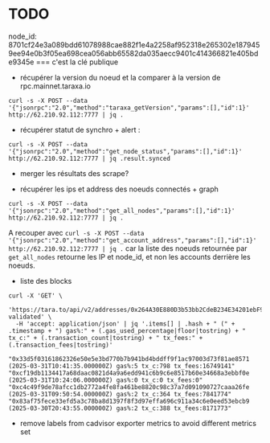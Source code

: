 # TODO

node_id: 8701cf24e3a089bdd61078988cae882f1e4a2258af952318e265302e1879459ee94e0b3f05ea698cea056abb65582da035aecc9401c414366821e405bde9345e
=== c'est la clé publique

- récupérer la version du noeud et la comparer à la version de rpc.mainnet.taraxa.io

```
curl -s -X POST --data '{"jsonrpc":"2.0","method":"taraxa_getVersion","params":[],"id":1}' http://62.210.92.112:7777 | jq .
```

- récupérer statut de synchro + alert :

```
curl -s -X POST --data '{"jsonrpc":"2.0","method":"get_node_status","params":[],"id":1}' http://62.210.92.112:7777 | jq .result.synced
```

- merger les résultats des scrape?

- récupérer les ips et address des noeuds connectés + graph

```
curl -s -X POST --data '{"jsonrpc":"2.0","method":"get_all_nodes","params":[],"id":1}' http://62.210.92.112:7777 | jq .
```

A recouper avec `curl -s -X POST --data '{"jsonrpc":"2.0","method":"get_account_address","params":[],"id":1}' http://62.210.92.112:7777 | jq .`
car la liste des noeuds retournée par `get_all_nodes` retourne les IP et node_id, et non les accounts derrière les noeuds.

- liste des blocks

```
curl -X 'GET' \
  'https://tara.to/api/v2/addresses/0x264A30E880D3b53bb2CdeB234E34201ebF9A9965/blocks-validated' \
  -H 'accept: application/json' | jq '.items[] | .hash + " (" + .timestamp + ") gas%:" + (.gas_used_percentage|floor|tostring) + " tx_c:" + (.transaction_count|tostring) + " tx_fees:" + (.transaction_fees|tostring)'

"0x33d5f03161862326e50e5e3bd770b7b941bd4bddff9f1ac97003d73f81ae8571 (2025-03-31T10:41:35.000000Z) gas%:5 tx_c:798 tx_fees:16749141"
"0xcf19db1134417a68daac0821d4a9a6edd941c6b9c6e8517b60e34668a3ebbf0e (2025-03-31T10:24:06.000000Z) gas%:0 tx_c:0 tx_fees:0"
"0xc4c49f9de78afcc1db2772a4fe8fa461be8820c98c37a7d091090727caaa26fe (2025-03-31T09:50:54.000000Z) gas%:2 tx_c:364 tx_fees:7841774"
"0x83af75fece33efd5a3c78ba8d1397f8f3d97effa696c911a34c6e0eed53ebcb9 (2025-03-30T20:43:55.000000Z) gas%:2 tx_c:388 tx_fees:8171773"
```

- remove labels from cadvisor exporter metrics to avoid different metrics set